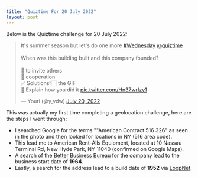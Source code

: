 ```yaml
---
title: "Quiztime For 20 July 2022"
layout: post
---
```



Below is the Quiztime challenge for 20 July 2022: 

<blockquote class="twitter-tweet" data-theme="dark"><p lang="en" dir="ltr">It&#39;s summer season but let&#39;s do one more <a href="https://twitter.com/hashtag/Wednesday?src=hash&amp;ref_src=twsrc%5Etfw">#Wednesday</a> <a href="https://twitter.com/quiztime?ref_src=twsrc%5Etfw">@quiztime</a> <br><br>When was this building built and this company founded?<br><br>🔁 to invite others<br>🤝 cooperation<br>✅ Solutions👇🏻 the GIF<br>💬 Explain how you did it <a href="https://t.co/Hn37wrIzy1">pic.twitter.com/Hn37wrIzy1</a></p>&mdash; Youri (@y_vdw) <a href="https://twitter.com/y_vdw/status/1549793884129181696?ref_src=twsrc%5Etfw">July 20, 2022</a></blockquote> <script async src="https://platform.twitter.com/widgets.js" charset="utf-8"></script>

This was actually my first time completing a geolocation challenge, here are the steps I went through:
* I searched Google for the terms ""American Contract 516 326" as seen in the photo and then looked for locations in NY (516 area code).
* This lead me to American Rent-Alls Equipment, located at 10 Nassau Terminal Rd, New Hyde Park, NY 11040 (confirmed on Google Maps). 
* A search of the [Better Business Bureau] for the company lead to the business start date of **1964**.
* Lastly, a search for the address lead to a build date of **1952** via [LoopNet].  

[Better Business Bureau]: https://www.bbb.org/us/ny/new-hyde-park/profile/rental-service-stores-yards/american-rent-alls-equipment-corp-0121-20918
[LoopNet]: https://www.loopnet.com/Listing/10-Nassau-Terminal-Rd-New-Hyde-Park-NY/13763857/
